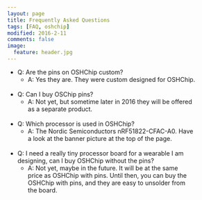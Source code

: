 ```yaml
---
layout: page
title: Frequently Asked Questions
tags: [FAQ, oshchip]
modified: 2016-2-11
comments: false
image:
  feature: header.jpg
---
```


* Q: Are the pins on OSHChip custom?
  * A: Yes they are. They were custom designed for OSHChip.
<br><br>
* Q: Can I buy OSChip pins?
  * A: Not yet, but sometime later in 2016 they will be offered  
      as a separate product.
<br><br>
* Q: Which processor is used in OSHChip?
  * A: The Nordic Semiconductors nRF51822-CFAC-A0. Have  
    a look at the banner picture at the top of the page.
<br><br>
* Q: I need a really tiny processor board for a wearable I am  
  designing, can I buy OSHChip without the pins?
  * A: Not yet, maybe in the future. It will be at the same  
    price as OSHChip with pins. Until then, you can buy the  
    OSHChip with pins, and they are easy to unsolder from  
    the board.




